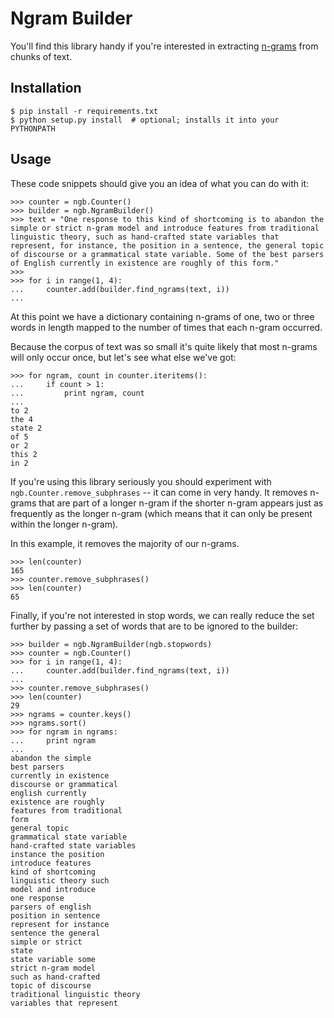 # Ngram Builder

You'll find this library handy if you're interested in extracting
[n-grams](http://en.wikipedia.org/wiki/N-gram) from chunks of text.

## Installation

    $ pip install -r requirements.txt
    $ python setup.py install  # optional; installs it into your PYTHONPATH

## Usage

These code snippets should give you an idea of what you can do with it:

    >>> counter = ngb.Counter()
    >>> builder = ngb.NgramBuilder()
    >>> text = "One response to this kind of shortcoming is to abandon the simple or strict n-gram model and introduce features from traditional linguistic theory, such as hand-crafted state variables that represent, for instance, the position in a sentence, the general topic of discourse or a grammatical state variable. Some of the best parsers of English currently in existence are roughly of this form."
    >>>
    >>> for i in range(1, 4):
    ...     counter.add(builder.find_ngrams(text, i))
    ... 

At this point we have a dictionary containing n-grams of one, two or three words in length mapped to the number of times that each n-gram occurred. 

Because the corpus of text was so small it's quite likely that most n-grams will only occur once, but let's see what else we've got:

    >>> for ngram, count in counter.iteritems():
    ...     if count > 1:
    ...         print ngram, count
    ... 
    to 2
    the 4
    state 2
    of 5
    or 2
    this 2
    in 2

If you're using this library seriously you should experiment with
`ngb.Counter.remove_subphrases` -- it can come in very handy. It removes
n-grams that are part of a longer n-gram if the shorter n-gram appears just as
frequently as the longer n-gram (which means that it can only be present
within the longer n-gram).

In this example, it removes the majority of our n-grams.

    >>> len(counter)
    165
    >>> counter.remove_subphrases()
    >>> len(counter)
    65

Finally, if you're not interested in stop words, we can really reduce the set further by passing a set of words that are to be ignored to the builder:

    >>> builder = ngb.NgramBuilder(ngb.stopwords)
    >>> counter = ngb.Counter()
    >>> for i in range(1, 4):
    ...     counter.add(builder.find_ngrams(text, i))
    ... 
    >>> counter.remove_subphrases()
    >>> len(counter)
    29
    >>> ngrams = counter.keys()
    >>> ngrams.sort()
    >>> for ngram in ngrams:
    ...     print ngram
    ... 
    abandon the simple
    best parsers
    currently in existence
    discourse or grammatical
    english currently
    existence are roughly
    features from traditional
    form
    general topic
    grammatical state variable
    hand-crafted state variables
    instance the position
    introduce features
    kind of shortcoming
    linguistic theory such
    model and introduce
    one response
    parsers of english
    position in sentence
    represent for instance
    sentence the general
    simple or strict
    state
    state variable some
    strict n-gram model
    such as hand-crafted
    topic of discourse
    traditional linguistic theory
    variables that represent
